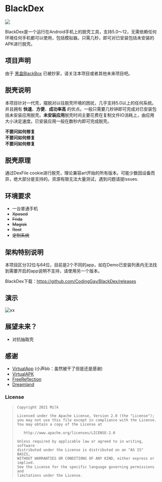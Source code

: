 # BlackDex

![](https://img.shields.io/badge/language-java-brightgreen.svg)

BlackDex是一个运行在Android手机上的脱壳工具，支持5.0～12，无需依赖任何环境任何手机都可以使用，包括模拟器。只需几秒，即可对已安装包括未安装的APK进行脱壳。

## 项目声明
由于 [黑盒BlackBox](https://github.com/nnjun/BlackBox) 已被抄家，请关注本项目或者其他未来项目吧。

## 脱壳说明
本项目针对一代壳，摆脱对以往脱壳环境的困扰，几乎支持5.0以上的任何系统。并且拥有 **快速**、**方便**、**成功率高** 的优点。一般只需要几秒钟即可完成对已安装包括未安装应用脱壳。**未安装应用**脱壳时间主要花费在复制文件IO消耗上，由应用大小决定速度。已安装应用一般在数秒内即可完成脱壳。

**不要问如何修复**</br>
**不要问如何修复**</br>
**不要问如何修复**</br>

## 脱壳原理
通过DexFile cookie进行脱壳，理论兼容art开始的所有版本。可能少数因设备而异，绝大部分是支持的。资源有限无法大量测试，遇到问题请提issues.

## 环境要求
- 一台普通手机
- ~~Xposed~~
- ~~Frida~~
- ~~Magisk~~
- ~~Root~~
- ~~定制系统~~

## 架构特别说明
本项目区分32位与64位，目前是2个不同的app，如在Demo已安装列表内无法找到需要开启的app说明不支持，请使用另一个版本。

BlackDex下载：https://github.com/CodingGay/BlackDex/releases

## 演示
![xx](demonstration.gif)

## 展望未来？
- 对抗抽取壳

## 感谢
- [VirtualApp](https://github.com/asLody/VirtualApp)  (小声bb：虽然被干了但是还是感谢)
- [VirtualAPK](https://github.com/didi/VirtualAPK)
- [FreeReflection](https://github.com/tiann/FreeReflection)
- [Dreamland](https://github.com/canyie/Dreamland)
### License

> ```
> Copyright 2021 Milk
> 
> Licensed under the Apache License, Version 2.0 (the "License");
> you may not use this file except in compliance with the License.
> You may obtain a copy of the License at
>
>    http://www.apache.org/licenses/LICENSE-2.0
>
> Unless required by applicable law or agreed to in writing, software
> distributed under the License is distributed on an "AS IS" BASIS,
> WITHOUT WARRANTIES OR CONDITIONS OF ANY KIND, either express or implied.
> See the License for the specific language governing permissions and
> limitations under the License.
> ```
